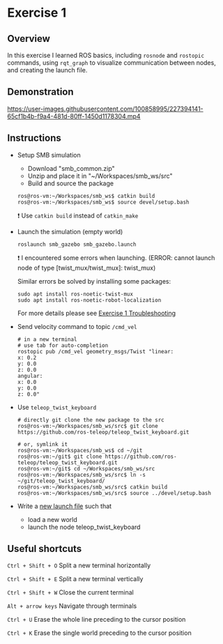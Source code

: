 # Exercise 1

## Overview

In this exercise I learned ROS basics, including `rosnode` and `rostopic` commands, using `rqt_graph` to visualize communication between nodes, and creating the launch file.

## Demonstration

https://user-images.githubusercontent.com/100858995/227394141-65cf1b4b-f9a4-481d-80ff-1450d1178304.mp4


## Instructions
- Setup SMB simulation
  - Download "smb_common.zip"
  - Unzip and place it in "~/Workspaces/smb_ws/src"
  - Build and source the package
  ```console
  ros@ros-vm:~/Workspaces/smb_ws$ catkin build
  ros@ros-vm:~/Workspaces/smb_ws$ source devel/setup.bash
  ```
  ❗ Use `catkin build` instead of `catkin_make`
  
- Launch the simulation (empty world)
  ```shell
  roslaunch smb_gazebo smb_gazebo.launch
  ```
  ❗ I encountered some errors when launching. (ERROR: cannot launch node of type [twist_mux/twist_mux]: twist_mux)
  
  Similar errors be solved by installing some packages:
  ```shell
  sudo apt install ros-noetic-twist-mux
  sudo apt install ros-noetic-robot-localization
  ```
  For more details please see [Exercise 1 Troubleshooting](https://github.com/Perian-Yan/Introduction-to-ROS/blob/274323fdd8e7d93eb660f9dd99ef3a9acddfd8c8/Exercise%201/Exercise-1-v2.pdf)
  
- Send velocity command to topic `/cmd_vel`
  ```shell
  # in a new terminal
  # use tab for auto-completion
  rostopic pub /cmd_vel geometry_msgs/Twist "linear:
  x: 0.2
  y: 0.0
  z: 0.0
  angular:
  x: 0.0
  y: 0.0
  z: 0.0"
  ```
  
- Use `teleop_twist_keyboard`
  ```shell
  # directly git clone the new package to the src
  ros@ros-vm:~/Workspaces/smb_ws/src$ git clone https://github.com/ros-teleop/teleop_twist_keyboard.git
  
  # or, symlink it
  ros@ros-vm:~/Workspaces/smb_ws$ cd ~/git
  ros@ros-vm:~/git$ git clone https://github.com/ros-teleop/teleop_twist_keyboard.git
  ros@ros-vm:~/git$ cd ~/Workspaces/smb_ws/src
  ros@ros-vm:~/Workspaces/smb_ws/src$ ln -s ~/git/teleop_twist_keyboard/
  ros@ros-vm:~/Workspaces/smb_ws/src$ catkin build
  ros@ros-vm:~/Workspaces/smb_ws/src$ source ../devel/setup.bash
  ```
  
- Write a [new launch file](https://github.com/Perian-Yan/Introduction-to-ROS/blob/274323fdd8e7d93eb660f9dd99ef3a9acddfd8c8/Exercise%201/smb_common/smb_gazebo/launch/new_world.launch#L5) 
such that
  - load a new world
  - launch the node teleop_twist_keyboard

## Useful shortcuts
`Ctrl + Shift + O`  Split a new terminal horizontally

`Ctrl + Shift + E`  Split a new terminal vertically

`Ctrl + Shift + W`  Close the current terminal

`Alt + arrow keys`  Navigate through terminals

`Ctrl + U`  Erase the whole line preceding to the cursor position

`Ctrl + K`  Erase the single world preceding to the cursor position
